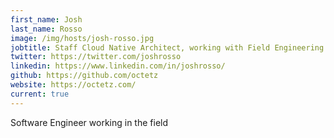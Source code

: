 ```yaml
---
first_name: Josh
last_name: Rosso
image: /img/hosts/josh-rosso.jpg
jobtitle: Staff Cloud Native Architect, working with Field Engineering
twitter: https://twitter.com/joshrosso
linkedin: https://www.linkedin.com/in/joshrosso/
github: https://github.com/octetz
website: https://octetz.com/
current: true
---
```

Software Engineer working in the field